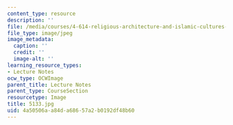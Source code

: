```yaml
---
content_type: resource
description: ''
file: /media/courses/4-614-religious-architecture-and-islamic-cultures-fall-2002/4a50506aa84da68657a2b0192df48b60_5133.jpg
file_type: image/jpeg
image_metadata:
  caption: ''
  credit: ''
  image-alt: ''
learning_resource_types:
- Lecture Notes
ocw_type: OCWImage
parent_title: Lecture Notes
parent_type: CourseSection
resourcetype: Image
title: 5133.jpg
uid: 4a50506a-a84d-a686-57a2-b0192df48b60
---
```

